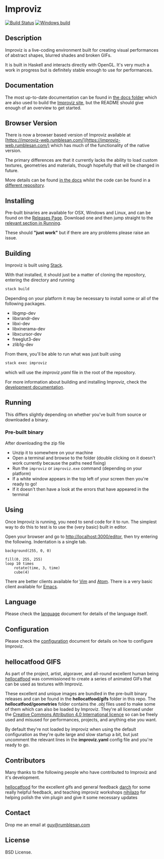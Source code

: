 # Improviz

[![Build Status](https://travis-ci.org/rumblesan/improviz.svg?branch=main)](https://travis-ci.org/rumblesan/improviz)
[![Windows build](https://ci.appveyor.com/api/projects/status/sv8a7mosacfsng2l?svg=true)](https://ci.appveyor.com/project/rumblesan/improviz)


## Description

Improviz is a live-coding environment built for creating visual performances of abstract shapes, blurred shades and broken GIFs.

It is built in Haskell and interacts directly with OpenGL. It's very much a work in progress but is definitely stable enough to use for performances.


## Documentation

The most up-to-date documentation can be found in [the docs folder](docs/index.md) which are also used to build the [Improviz site](https://improviz.rumblesan.com), but the README should give enough of an overview to get started.


## Browser Version

There is now a browser based version of Improviz available at [https://improviz-web.rumblesan.com/](https://improviz-web.rumblesan.com/) which has much of the functionality of the native version.

The primary differences are that it currently lacks the ability to load custom textures, geometries and materials, though hopefully that will be changed in future.

More details can be found [in the docs](docs/web.md) whilst the code can be found in a [different repository](https://github.com/rumblesan/improviz-web).


## Installing

Pre-built binaries are available for OSX, Windows and Linux, and can be found on the [Releases Page](https://github.com/rumblesan/improviz/releases). Download one and then jump straight to the [relevant section in Running](#pre-built-binary).

These should **"just work"** but if there are any problems please raise an issue.


## Building

Improviz is built using [Stack](https://docs.haskellstack.org/en/stable/README/).

With that installed, it should just be a matter of cloning the repository, entering the directory and running

```bash
stack build
```

Depending on your platform it may be necessary to install some or all of the following packages.

* libgmp-dev
* libxrandr-dev
* libxi-dev
* libxinerama-dev
* libxcursor-dev
* freeglut3-dev
* zlib1g-dev

From there, you'll be able to run what was just built using

```bash
stack exec improviz
```

which will use the *improviz.yaml* file in the root of the repository.

For more information about building and installing Improviz, check the [development documentation](docs/development.md).

## Running

This differs slightly depending on whether you've built from source or downloaded a binary.

### Pre-built binary

After downloading the zip file
* Unzip it to somewhere on your machine
* Open a terminal and browse to the folder (double clicking on it doesn't work currently because the paths need fixing)
* Run the `improviz` or `improviz.exe` command (depending on your platform)
* If a white window appears in the top left of your screen then you're ready to go!
* If it doesn't then have a look at the errors that have appeared in the terminal


## Using

Once Improviz is running, you need to send code for it to run. The simplest way to do this to test is to use the (very basic) built in editor.

Open your browser and go to [http://localhost:3000/editor](http://localhost:3000/editor), then try entering the following. Indentation is a single tab.

```
background(255, 0, 0)

fill(0, 255, 255)
loop 10 times
	rotate(time, 3, time)
	cube(4)
```

There are better clients available for [Vim](https://github.com/rumblesan/improviz-vim) and [Atom](https://github.com/rumblesan/improviz-atom).
There is a very basic client available for [Emacs](https://github.com/rumblesan/improviz/tree/main/editor/emacs).


## Language

Please check the [language](docs/language.md) document for details of the language itself.


## Configuration

Please check the [configuration](docs/configuration.md) document for details on how to configure Improviz.


## hellocatfood GIFS

As part of the project, artist, algoraver, and all-round excellent human being [hellocatfood](https://hellocatfood.com) was commissioned to create a series of animated GIFs that can be used as textures with Improviz.

These excellent and unique images are bundled in the pre-built binary releases and can be found in the **hellocatfood/gifs** folder in this repo. The **hellocatfood/geometries** folder contains the *.obj* files used to make some of them which can also be loaded by Improviz. They're all licensed under the [Creative Commons Attribution 4.0 International licence](https://creativecommons.org/licenses/by/4.0/) so can be freely used and misused for performances, projects, and anything else you want.

By default they're not loaded by improviz when using the default configuration as they're quite large and slow startup a bit, but just uncomment the relevant lines in the **improviz.yaml** config file and you're ready to go.

## Contributors

Many thanks to the following people who have contributed to Improviz and it's development.

[hellocatfood](https://hellocatfood.com) for the excellent gifs and general feedback
[darch](http://www.darch.dk/) for some really helpful feedback, and teaching improviz workshops
[nihilazo](https://itwont.work/git/) for helping polish the vim plugin and give it some necessary updates


## Contact

Drop me an email at guy@rumblesan.com


## License

BSD License.
